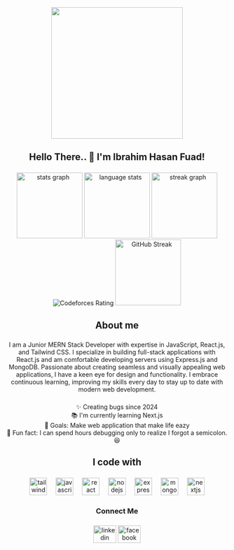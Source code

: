 <div align="center">
  <img height="300" src="https://i.postimg.cc/cC6krCYD/Add-a-heading-1.png"  />
</div>

###

<h2 align="center">Hello There.. 👋 I'm Ibrahim Hasan Fuad!</h2>

###

<div align="center">
  <img src="https://github-readme-stats.vercel.app/api?username=LIBx09&hide_title=false&hide_rank=false&show_icons=true&include_all_commits=true&count_private=true&disable_animations=false&theme=dracula&locale=en&hide_border=false&order=1" height="150" alt="stats graph" />

<img src="https://github-readme-stats.vercel.app/api/top-langs/?username=LIBx09&langs_count=10&theme=dracula&layout=compact&hide_border=false" height="150" alt="language stats" />

<img src="https://streak-stats.demolab.com?user=LIBx09&locale=en&mode=daily&theme=dracula&hide_border=false&border_radius=5&order=3" height="150" alt="streak graph" />
<img src="https://cf.leedcode.com/contest/1100/contest-1100-rating-graph.png" alt="Codeforces Rating" />
<img src="https://streak-stats.demolab.com?user=LIBx09&theme=dracula&hide_border=false&border_radius=5&mode=daily" height="150" alt="GitHub Streak" />



</div>

###

<h2 align="center">About me</h2>

###

<p align="center">I am a Junior MERN Stack Developer with expertise in JavaScript, React.js, and Tailwind CSS. I specialize in building full-stack applications with React.js and am comfortable developing servers using Express.js and MongoDB. Passionate about creating seamless and visually appealing web applications, I have a keen eye for design and functionality. I embrace continuous learning, improving my skills every day to stay up to date with modern web development.</p>

###

<p align="center">✨ Creating bugs since 2024<br>📚 I'm currently learning Next.js<br>🎯 Goals: Make web application that make life eazy<br>🎲 Fun fact:  I can spend hours debugging only to realize I forgot a semicolon. 😆</p>

###

<h2 align="center">I code with</h2>

###

<div align="center">
  <img src="https://cdn.simpleicons.org/tailwindcss/06B6D4" height="40" alt="tailwindcss logo"  />
  <img width="12" />
  <img src="https://cdn.jsdelivr.net/gh/devicons/devicon/icons/javascript/javascript-original.svg" height="40" alt="javascript logo"  />
  <img width="12" />
  <img src="https://cdn.jsdelivr.net/gh/devicons/devicon/icons/react/react-original.svg" height="40" alt="react logo"  />
  <img width="12" />
  <img src="https://cdn.jsdelivr.net/gh/devicons/devicon/icons/nodejs/nodejs-original.svg" height="40" alt="nodejs logo"  />
  <img width="12" />
  <img src="https://skillicons.dev/icons?i=express" height="40" alt="express logo"  />
  <img width="12" />
  <img src="https://cdn.jsdelivr.net/gh/devicons/devicon/icons/mongodb/mongodb-original.svg" height="40" alt="mongodb logo"  />
  <img width="12" />
  <img src="https://cdn.jsdelivr.net/gh/devicons/devicon/icons/nextjs/nextjs-original.svg" height="40" alt="nextjs logo"  />
</div>

###

<h3 align="center">Connect Me</h3>

###

<div align="center">
  <img src="https://raw.githubusercontent.com/maurodesouza/profile-readme-generator/master/src/assets/icons/social/linkedin/default.svg" width="52" height="40" alt="linkedin logo"  />
  <img src="https://raw.githubusercontent.com/maurodesouza/profile-readme-generator/master/src/assets/icons/social/facebook/default.svg" width="52" height="40" alt="facebook logo"  />
</div>

###

